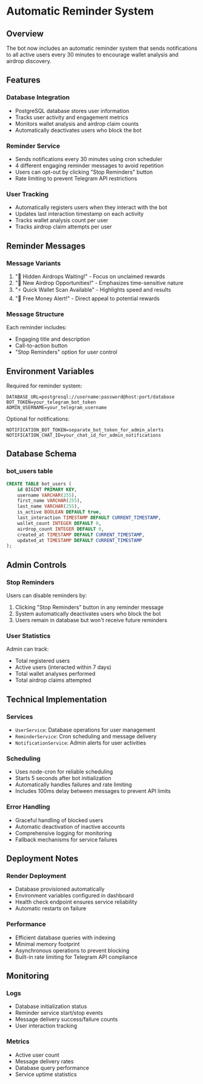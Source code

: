 # Automatic Reminder System

## Overview
The bot now includes an automatic reminder system that sends notifications to all active users every 30 minutes to encourage wallet analysis and airdrop discovery.

## Features

### Database Integration
- PostgreSQL database stores user information
- Tracks user activity and engagement metrics
- Monitors wallet analysis and airdrop claim counts
- Automatically deactivates users who block the bot

### Reminder Service
- Sends notifications every 30 minutes using cron scheduler
- 4 different engaging reminder messages to avoid repetition
- Users can opt-out by clicking "Stop Reminders" button
- Rate limiting to prevent Telegram API restrictions

### User Tracking
- Automatically registers users when they interact with the bot
- Updates last interaction timestamp on each activity
- Tracks wallet analysis count per user
- Tracks airdrop claim attempts per user

## Reminder Messages

### Message Variants
1. "💎 Hidden Airdrops Waiting!" - Focus on unclaimed rewards
2. "🚀 New Airdrop Opportunities!" - Emphasizes time-sensitive nature
3. "⚡ Quick Wallet Scan Available" - Highlights speed and results
4. "🎁 Free Money Alert!" - Direct appeal to potential rewards

### Message Structure
Each reminder includes:
- Engaging title and description
- Call-to-action button
- "Stop Reminders" option for user control

## Environment Variables

Required for reminder system:
```
DATABASE_URL=postgresql://username:password@host:port/database
BOT_TOKEN=your_telegram_bot_token
ADMIN_USERNAME=your_telegram_username
```

Optional for notifications:
```
NOTIFICATION_BOT_TOKEN=separate_bot_token_for_admin_alerts
NOTIFICATION_CHAT_ID=your_chat_id_for_admin_notifications
```

## Database Schema

### bot_users table
```sql
CREATE TABLE bot_users (
    id BIGINT PRIMARY KEY,
    username VARCHAR(255),
    first_name VARCHAR(255),
    last_name VARCHAR(255),
    is_active BOOLEAN DEFAULT true,
    last_interaction TIMESTAMP DEFAULT CURRENT_TIMESTAMP,
    wallet_count INTEGER DEFAULT 0,
    airdrop_count INTEGER DEFAULT 0,
    created_at TIMESTAMP DEFAULT CURRENT_TIMESTAMP,
    updated_at TIMESTAMP DEFAULT CURRENT_TIMESTAMP
);
```

## Admin Controls

### Stop Reminders
Users can disable reminders by:
1. Clicking "Stop Reminders" button in any reminder message
2. System automatically deactivates users who block the bot
3. Users remain in database but won't receive future reminders

### User Statistics
Admin can track:
- Total registered users
- Active users (interacted within 7 days)
- Total wallet analyses performed
- Total airdrop claims attempted

## Technical Implementation

### Services
- `UserService`: Database operations for user management
- `ReminderService`: Cron scheduling and message delivery
- `NotificationService`: Admin alerts for user activities

### Scheduling
- Uses node-cron for reliable scheduling
- Starts 5 seconds after bot initialization
- Automatically handles failures and rate limiting
- Includes 100ms delay between messages to prevent API limits

### Error Handling
- Graceful handling of blocked users
- Automatic deactivation of inactive accounts
- Comprehensive logging for monitoring
- Fallback mechanisms for service failures

## Deployment Notes

### Render Deployment
- Database provisioned automatically
- Environment variables configured in dashboard
- Health check endpoint ensures service reliability
- Automatic restarts on failure

### Performance
- Efficient database queries with indexing
- Minimal memory footprint
- Asynchronous operations to prevent blocking
- Built-in rate limiting for Telegram API compliance

## Monitoring

### Logs
- Database initialization status
- Reminder service start/stop events
- Message delivery success/failure counts
- User interaction tracking

### Metrics
- Active user count
- Message delivery rates
- Database query performance
- Service uptime statistics